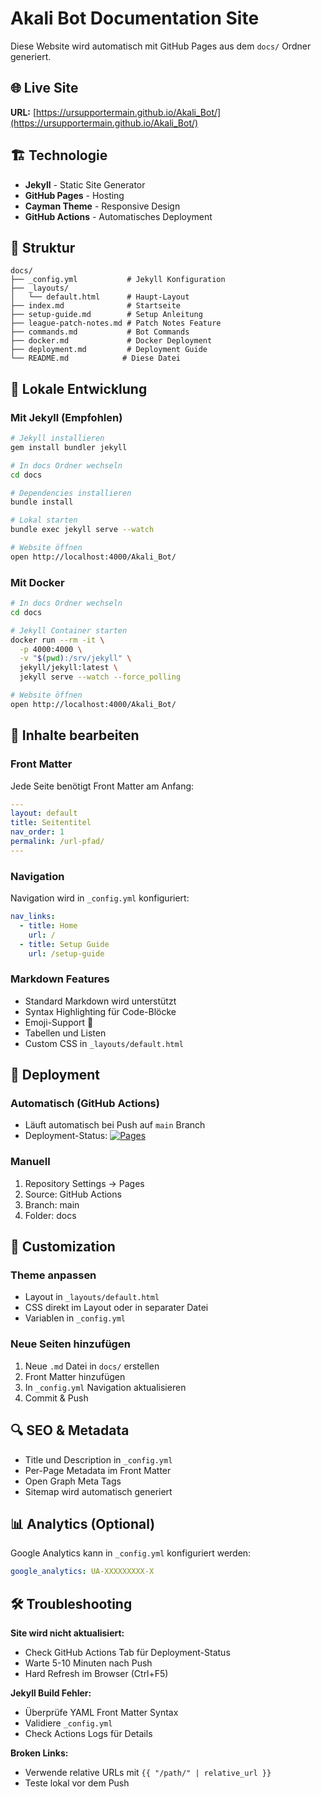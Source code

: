 # Akali Bot Documentation Site

Diese Website wird automatisch mit GitHub Pages aus dem `docs/` Ordner generiert.

## 🌐 Live Site

**URL:** [https://ursupportermain.github.io/Akali_Bot/](https://ursupportermain.github.io/Akali_Bot/)

## 🏗️ Technologie

- **Jekyll** - Static Site Generator
- **GitHub Pages** - Hosting
- **Cayman Theme** - Responsive Design
- **GitHub Actions** - Automatisches Deployment

## 📁 Struktur

```
docs/
├── _config.yml           # Jekyll Konfiguration
├── _layouts/
│   └── default.html      # Haupt-Layout
├── index.md              # Startseite
├── setup-guide.md        # Setup Anleitung
├── league-patch-notes.md # Patch Notes Feature
├── commands.md           # Bot Commands
├── docker.md             # Docker Deployment
├── deployment.md         # Deployment Guide
└── README.md            # Diese Datei
```

## 🔧 Lokale Entwicklung

### Mit Jekyll (Empfohlen)

```bash
# Jekyll installieren
gem install bundler jekyll

# In docs Ordner wechseln
cd docs

# Dependencies installieren
bundle install

# Lokal starten
bundle exec jekyll serve --watch

# Website öffnen
open http://localhost:4000/Akali_Bot/
```

### Mit Docker

```bash
# In docs Ordner wechseln
cd docs

# Jekyll Container starten
docker run --rm -it \
  -p 4000:4000 \
  -v "$(pwd):/srv/jekyll" \
  jekyll/jekyll:latest \
  jekyll serve --watch --force_polling

# Website öffnen
open http://localhost:4000/Akali_Bot/
```

## 📝 Inhalte bearbeiten

### Front Matter
Jede Seite benötigt Front Matter am Anfang:

```yaml
---
layout: default
title: Seitentitel
nav_order: 1
permalink: /url-pfad/
---
```

### Navigation
Navigation wird in `_config.yml` konfiguriert:

```yaml
nav_links:
  - title: Home
    url: /
  - title: Setup Guide
    url: /setup-guide
```

### Markdown Features
- Standard Markdown wird unterstützt
- Syntax Highlighting für Code-Blöcke
- Emoji-Support 🎉
- Tabellen und Listen
- Custom CSS in `_layouts/default.html`

## 🚀 Deployment

### Automatisch (GitHub Actions)
- Läuft automatisch bei Push auf `main` Branch
- Deployment-Status: [![Pages](https://github.com/ursupportermain/Akali_Bot/actions/workflows/pages.yml/badge.svg)](https://github.com/ursupportermain/Akali_Bot/actions/workflows/pages.yml)

### Manuell
1. Repository Settings → Pages
2. Source: GitHub Actions
3. Branch: main
4. Folder: docs

## 🎨 Customization

### Theme anpassen
- Layout in `_layouts/default.html`
- CSS direkt im Layout oder in separater Datei
- Variablen in `_config.yml`

### Neue Seiten hinzufügen
1. Neue `.md` Datei in `docs/` erstellen
2. Front Matter hinzufügen
3. In `_config.yml` Navigation aktualisieren
4. Commit & Push

## 🔍 SEO & Metadata

- Title und Description in `_config.yml`
- Per-Page Metadata im Front Matter
- Open Graph Meta Tags
- Sitemap wird automatisch generiert

## 📊 Analytics (Optional)

Google Analytics kann in `_config.yml` konfiguriert werden:

```yaml
google_analytics: UA-XXXXXXXXX-X
```

## 🛠️ Troubleshooting

**Site wird nicht aktualisiert:**
- Check GitHub Actions Tab für Deployment-Status
- Warte 5-10 Minuten nach Push
- Hard Refresh im Browser (Ctrl+F5)

**Jekyll Build Fehler:**
- Überprüfe YAML Front Matter Syntax
- Validiere `_config.yml`
- Check Actions Logs für Details

**Broken Links:**
- Verwende relative URLs mit `{{ "/path/" | relative_url }}`
- Teste lokal vor dem Push
